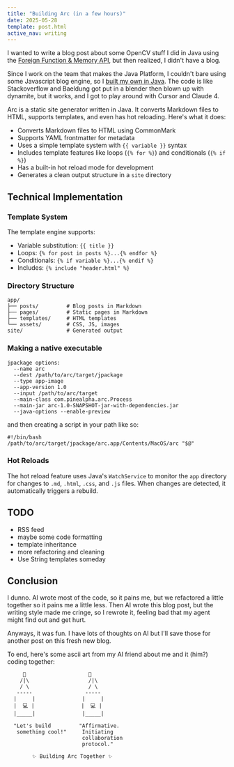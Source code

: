 ```yaml
---
title: "Building Arc (in a few hours)"
date: 2025-05-28
template: post.html
active_nav: writing
---
```


I wanted to write a blog post about some OpenCV stuff I did in Java using the [Foreign Function & Memory API](https://dev.java/learn/ffm/), but then realized, I didn't have a blog. 

Since I work on the team that makes the Java Platform, I couldn't bare using some Javascript blog engine, so I [built my own in Java](https://github.com/carimura/arc). The code is like Stackoverflow and Baeldung got put in a blender then blown up with dynamite, but it works, and I got to play around with Cursor and Claude 4.

Arc is a static site generator written in Java. It converts Markdown files to HTML, supports templates, and even has hot reloading. Here's what it does:

- Converts Markdown files to HTML using CommonMark
- Supports YAML frontmatter for metadata
- Uses a simple template system with `{{ variable }}` syntax
- Includes template features like loops (`{% for %}`) and conditionals (`{% if %}`)
- Has a built-in hot reload mode for development
- Generates a clean output structure in a `site` directory



## Technical Implementation


### Template System
The template engine supports:
- Variable substitution: `{{ title }}`
- Loops: `{% for post in posts %}...{% endfor %}`
- Conditionals: `{% if variable %}...{% endif %}`
- Includes: `{% include "header.html" %}`


### Directory Structure
```
app/
├── posts/         # Blog posts in Markdown
├── pages/         # Static pages in Markdown  
├── templates/     # HTML templates
└── assets/        # CSS, JS, images
site/              # Generated output
```

### Making a native executable

```
jpackage options:
  --name arc
  --dest /path/to/arc/target/jpackage
  --type app-image
  --app-version 1.0
  --input /path/to/arc/target
  --main-class com.pinealpha.arc.Process
  --main-jar arc-1.0-SNAPSHOT-jar-with-dependencies.jar
  --java-options --enable-preview
```

and then creating a script in your path like so:

```
#!/bin/bash
/path/to/arc/target/jpackage/arc.app/Contents/MacOS/arc "$@"
```



### Hot Reloads
The hot reload feature uses Java's `WatchService` to monitor the `app` directory for changes to `.md`, `.html`, `.css`, and `.js` files. When changes are detected, it automatically triggers a rebuild.



## TODO

- RSS feed
- maybe some code formatting
- template inheritance
- more refactoring and cleaning
- Use String templates someday


## Conclusion

I dunno. AI wrote most of the code, so it pains me, but we refactored a little together so it pains me a little less. Then AI wrote this blog post, but the writing style made me cringe, so I rewrote it, feeling bad that my agent might find out and get hurt.

Anyways, it was fun. I have lots of thoughts on AI but I'll save those for another post on this fresh new blog.

To end, here's some ascii art from my AI friend about me and it (him?) coding together:


```
     👦                    🤖
    /|\                   /|\
    / \                   / \
   -----                 -----
  |     |               |     |
  |  💻 |               |  💻 |
  |_____|               |_____|
  
  "Let's build         "Affirmative.
   something cool!"     Initiating
                        collaboration
                        protocol."
                        
        ✨ Building Arc Together ✨
```



